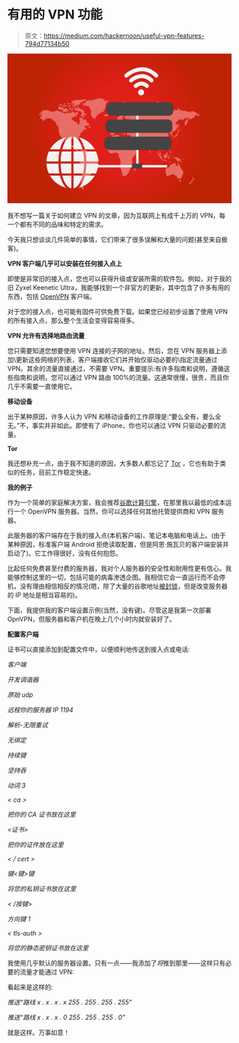 # 有用的 VPN 功能

> 原文：<https://medium.com/hackernoon/useful-vpn-features-794d77134b50>

![](img/f02014d23d01b28e2695d9a691007330.png)

我不想写一篇关于如何建立 VPN 的文章，因为互联网上有成千上万的 VPN，每一个都有不同的品味和特定的需求。

今天我只想谈谈几件简单的事情，它们带来了很多误解和大量的问题(甚至来自极客)。

**VPN 客户端几乎可以安装在任何接入点上**

即使是非常旧的接入点，您也可以获得升级或安装所需的软件包。例如，对于我的旧 Zyxel Keenetic Ultra，我能够找到一个非官方的更新，其中包含了许多有用的东西，包括 [OpenVPN](https://openvpn.net/) 客户端。

对于您的接入点，也可能有固件可供免费下载。如果您已经初步设置了使用 VPN 的所有接入点，那么整个生活会变得容易得多。

**VPN 允许有选择地路由流量**

您只需要知道您想要使用 VPN 连接的子网的地址。然后，您在 VPN 服务器上添加\更新这些网络的列表，客户端接收它们并开始仅驱动必要的\指定流量通过 VPN。其余的流量直接通过，不需要 VPN。重要提示:有许多指南和说明，遵循这些指南和说明，您可以通过 VPN 路由 100%的流量。这通常很慢，很贵，而且你几乎不需要一直使用它。

**移动设备**

出于某种原因，许多人认为 VPN 和移动设备的工作原理是:“要么全有，要么全无。”不，事实并非如此。即使有了 iPhone，你也可以通过 VPN 只驱动必要的流量。

**Tor**

我还想补充一点，由于我不知道的原因，大多数人都忘记了 [Tor](https://www.torproject.org/projects/torbrowser.html.en) ，它也有助于类似的任务，目前工作稳定快速。

**我的例子**

作为一个简单的家庭解决方案，我会推荐[谷歌计算引擎](https://cloud.google.com/compute/)，在那里我以最低的成本运行一个 OpenVPN 服务器。当然，你可以选择任何其他托管提供商和 VPN 服务器。

此服务器的客户端存在于我的接入点(本机客户端)、笔记本电脑和电话上。(由于某种原因，标准客户端 Android 拒绝读取配置，但是阿恩·施瓦贝的客户端安装并启动了)。它工作得很好，没有任何抱怨。

比起任何免费甚至付费的服务器，我对个人服务器的安全性和耐用性更有信心。我能够控制这里的一切，包括可能的病毒渗透企图。我相信它会一直运行而不会停机，没有理由相信相反的情况(嗯，除了大量的谷歌地址[被封锁](https://www.cnbc.com/2018/04/18/russia-blocks-google-amazon-ip-addresses-in-bid-to-ban-telegram.html)，但是改变服务器的 IP 地址是相当容易的)。

下面，我提供我的客户端设置示例(当然，没有键)。尽管这是我第一次部署 OpnVPN，但服务器和客户机在晚上几个小时内就安装好了。

**配置客户端**

证书可以直接添加到配置文件中，以便顺利地传送到接入点或电话:

*客户端*

*开发调谐器*

*原始 udp*

*远程你的服务器 IP 1194*

*解析-无限重试*

*无绑定*

*持续键*

*坚持吞*

*动词 3*

*< ca >*

*把你的 CA 证书放在这里*

*</ca>*

*<证书>*

*把你的证件放在这里*

*< / cert >*

*键<键>键*

*将您的私钥证书放在这里*

*< /按键>*

*方向键 1*

*< tls-auth >*

*将您的静态密钥证书放在这里*

*</TLS-auth>*

我使用几乎默认的服务器设置。只有一点——我添加了*将*推到那里——这样只有必要的流量才能通过 VPN:

看起来是这样的:

*推送“路线 x . x . x . x 255 . 255 . 255 . 255”*

*推送“路线 x . x . x . 0 255 . 255 . 255 . 0”*

就是这样。万事如意！